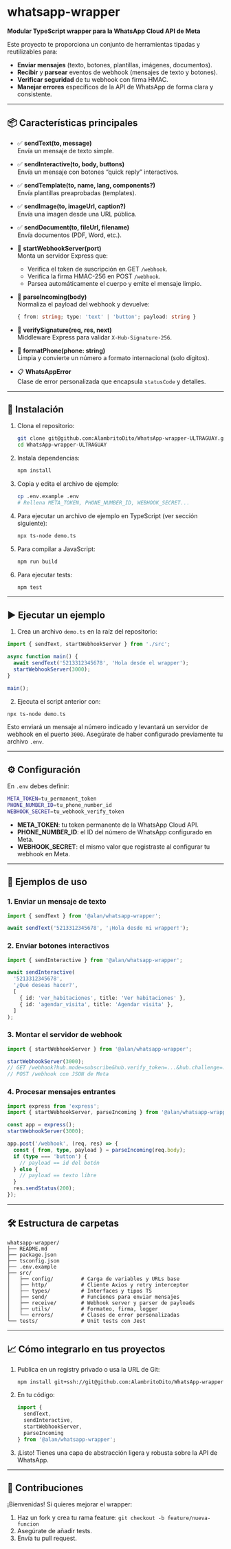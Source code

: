 # whatsapp-wrapper

**Modular TypeScript wrapper para la WhatsApp Cloud API de Meta**

Este proyecto te proporciona un conjunto de herramientas tipadas y reutilizables para:

- **Enviar mensajes** (texto, botones, plantillas, imágenes, documentos).
- **Recibir** y **parsear** eventos de webhook (mensajes de texto y botones).
- **Verificar seguridad** de tu webhook con firma HMAC.
- **Manejar errores** específicos de la API de WhatsApp de forma clara y consistente.

---

## 📦 Características principales

- ✅ **sendText(to, message)**  
  Envía un mensaje de texto simple.

- ✅ **sendInteractive(to, body, buttons)**  
  Envía un mensaje con botones “quick reply” interactivos.

- ✅ **sendTemplate(to, name, lang, components?)**  
  Envía plantillas preaprobadas (templates).

- ✅ **sendImage(to, imageUrl, caption?)**  
  Envía una imagen desde una URL pública.

- ✅ **sendDocument(to, fileUrl, filename)**  
  Envía documentos (PDF, Word, etc.).

- 🔁 **startWebhookServer(port)**  
  Monta un servidor Express que:
  - Verifica el token de suscripción en GET `/webhook`.
  - Verifica la firma HMAC-256 en POST `/webhook`.
  - Parsea automáticamente el cuerpo y emite el mensaje limpio.

- 🧩 **parseIncoming(body)**  
  Normaliza el payload del webhook y devuelve:
  ```ts
  { from: string; type: 'text' | 'button'; payload: string }
  ```

- 🔐 **verifySignature(req, res, next)**  
  Middleware Express para validar `X-Hub-Signature-256`.

- 🔧 **formatPhone(phone: string)**  
  Limpia y convierte un número a formato internacional (solo dígitos).

- 📋 **WhatsAppError**  
  Clase de error personalizada que encapsula `statusCode` y detalles.

---

## 🚀 Instalación

1. Clona el repositorio:
   ```bash
   git clone git@github.com:AlambritoDito/WhatsApp-wrapper-ULTRAGUAY.git
   cd WhatsApp-wrapper-ULTRAGUAY
   ```

2. Instala dependencias:
   ```bash
   npm install
   ```

3. Copia y edita el archivo de ejemplo:
   ```bash
   cp .env.example .env
   # Rellena META_TOKEN, PHONE_NUMBER_ID, WEBHOOK_SECRET...
   ```

4. Para ejecutar un archivo de ejemplo en TypeScript (ver sección siguiente):
   ```bash
   npx ts-node demo.ts
   ```

5. Para compilar a JavaScript:
   ```bash
   npm run build
   ```

6. Para ejecutar tests:
   ```bash
   npm test
   ```

---

## ▶️ Ejecutar un ejemplo

1. Crea un archivo `demo.ts` en la raíz del repositorio:

```ts
import { sendText, startWebhookServer } from './src';

async function main() {
  await sendText('5213312345678', 'Hola desde el wrapper');
  startWebhookServer(3000);
}

main();
```

2. Ejecuta el script anterior con:

```bash
npx ts-node demo.ts
```

Esto enviará un mensaje al número indicado y levantará un servidor de webhook en el puerto `3000`. Asegúrate de haber configurado previamente tu archivo `.env`.

---

## ⚙️ Configuración

En `.env` debes definir:

```bash
META_TOKEN=tu_permanent_token
PHONE_NUMBER_ID=tu_phone_number_id
WEBHOOK_SECRET=tu_webhook_verify_token
```

- **META_TOKEN**: tu token permanente de la WhatsApp Cloud API.  
- **PHONE_NUMBER_ID**: el ID del número de WhatsApp configurado en Meta.  
- **WEBHOOK_SECRET**: el mismo valor que registraste al configurar tu webhook en Meta.

---

## 📖 Ejemplos de uso

### 1. Enviar un mensaje de texto

```ts
import { sendText } from '@alan/whatsapp-wrapper';

await sendText('5213312345678', '¡Hola desde mi wrapper!');
```

### 2. Enviar botones interactivos

```ts
import { sendInteractive } from '@alan/whatsapp-wrapper';

await sendInteractive(
  '5213312345678',
  '¿Qué deseas hacer?',
  [
    { id: 'ver_habitaciones', title: 'Ver habitaciones' },
    { id: 'agendar_visita', title: 'Agendar visita' },
  ]
);
```

### 3. Montar el servidor de webhook

```ts
import { startWebhookServer } from '@alan/whatsapp-wrapper';

startWebhookServer(3000);
// GET /webhook?hub.mode=subscribe&hub.verify_token=...&hub.challenge=...
// POST /webhook con JSON de Meta
```

### 4. Procesar mensajes entrantes

```ts
import express from 'express';
import { startWebhookServer, parseIncoming } from '@alan/whatsapp-wrapper';

const app = express();
startWebhookServer(3000);

app.post('/webhook', (req, res) => {
  const { from, type, payload } = parseIncoming(req.body);
  if (type === 'button') {
    // payload == id del botón
  } else {
    // payload == texto libre
  }
  res.sendStatus(200);
});
```

---

## 🛠️ Estructura de carpetas

```
whatsapp-wrapper/
├── README.md
├── package.json
├── tsconfig.json
├── .env.example
├── src/
│   ├── config/         # Carga de variables y URLs base
│   ├── http/           # Cliente Axios y retry interceptor
│   ├── types/          # Interfaces y tipos TS
│   ├── send/           # Funciones para enviar mensajes
│   ├── receive/        # Webhook server y parser de payloads
│   ├── utils/          # Formateo, firma, logger
│   └── errors/         # Clases de error personalizadas
└── tests/              # Unit tests con Jest
```

---

## 📈 Cómo integrarlo en tus proyectos

1. Publica en un registry privado o usa la URL de Git:
   ```bash
   npm install git+ssh://git@github.com:AlambritoDito/WhatsApp-wrapper-ULTRAGUAY.git
   ```

2. En tu código:
   ```ts
   import {
     sendText,
     sendInteractive,
     startWebhookServer,
     parseIncoming
   } from '@alan/whatsapp-wrapper';
   ```

3. ¡Listo! Tienes una capa de abstracción ligera y robusta sobre la API de WhatsApp.

---

## 🤝 Contribuciones

¡Bienvenidas! Si quieres mejorar el wrapper:

1. Haz un fork y crea tu rama feature: `git checkout -b feature/nueva-funcion`
2. Asegúrate de añadir tests.
3. Envía tu pull request.


